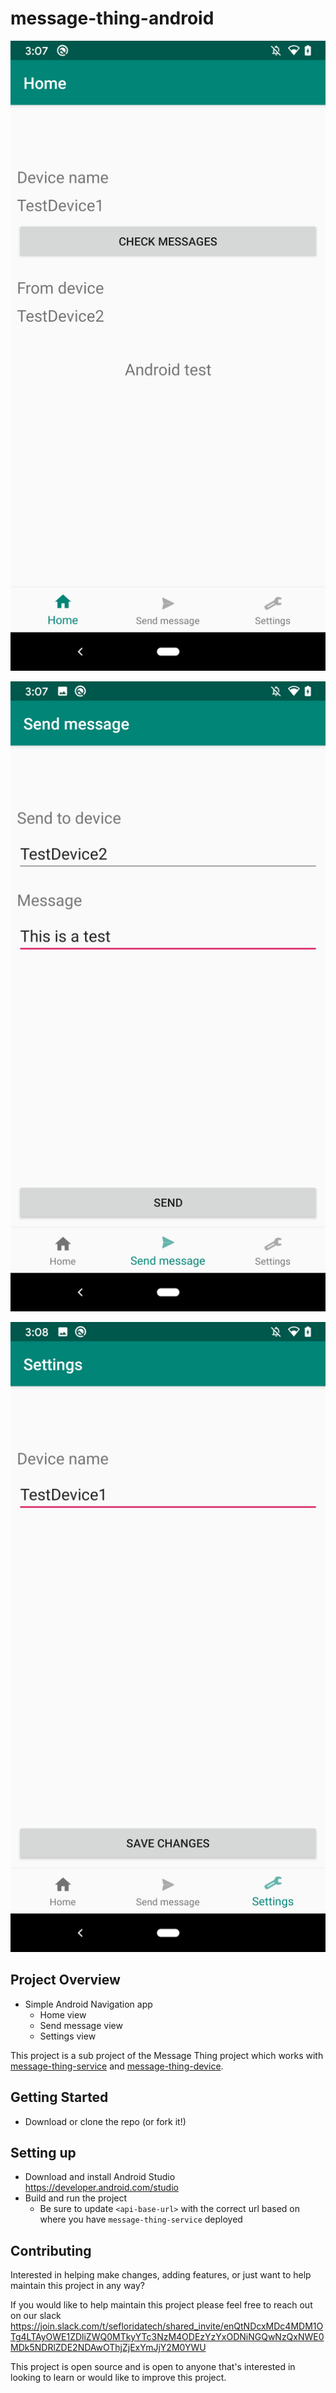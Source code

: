 # message-thing-android

![message-thing-android-home](https://raw.githubusercontent.com/brandmooffin/message-thing-android/master/screenshots/home.png)

![message-thing-android-send-message](https://raw.githubusercontent.com/brandmooffin/message-thing-android/master/screenshots/send_message.png)

![message-thing-android-settings](https://raw.githubusercontent.com/brandmooffin/message-thing-android/master/screenshots/settings.png)


## Project Overview
* Simple Android Navigation app
    * Home view
    * Send message view
    * Settings view


This project is a sub project of the Message Thing project which works with [message-thing-service](https://github.com/brandmooffin/message-thing-service) and [message-thing-device](https://github.com/brandmooffin/message-thing-device).

## Getting Started 
- Download or clone the repo (or fork it!)

## Setting up
- Download and install Android Studio https://developer.android.com/studio
- Build and run the project
    - Be sure to update `<api-base-url>` with the correct url based on where you have `message-thing-service` deployed


## Contributing
Interested in helping make changes, adding features, or just want to help maintain this project in any way? 

If you would like to help maintain this project please feel free to reach out on our slack https://join.slack.com/t/sefloridatech/shared_invite/enQtNDcxMDc4MDM1OTg4LTAyOWE1ZDliZWQ0MTkyYTc3NzM4ODEzYzYxODNiNGQwNzQxNWE0MDk5NDRlZDE2NDAwOThjZjExYmJjY2M0YWU

This project is open source and is open to anyone that's interested in looking to learn or would like to improve this project. 